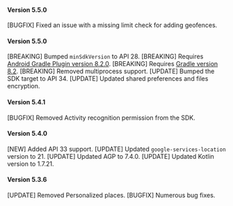 #### Version 5.5.0
[BUGFIX] Fixed an issue with a missing limit check for adding geofences.

#### Version 5.5.0
[BREAKING] Bumped `minSdkVersion` to API 28.
[BREAKING] Requires [Android Gradle Plugin version 8.2.0](https://developer.android.com/build/releases/past-releases/agp-8-2-0-release-notes).
[BREAKING] Requires [Gradle version 8.2](https://docs.gradle.org/8.2/release-notes.html).
[BREAKING] Removed multiprocess support.
[UPDATE] Bumped the SDK target to API 34.
[UPDATE] Updated shared preferences and files encryption.

#### Version 5.4.1
[BUGFIX] Removed Activity recognition permission from the SDK.

#### Version 5.4.0
[NEW] Added API 33 support.
[UPDATE] Updated `google-services-location` version to 21.
[UPDATE] Updated AGP to 7.4.0.
[UPDATE] Updated Kotlin version to 1.7.21.

#### Version 5.3.6
[UPDATE] Removed Personalized places.
[BUGFIX] Numerous bug fixes.
